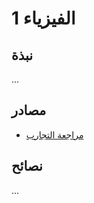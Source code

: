 # الفيزياء 1

## نبذة

...

## مصادر

- [مراجعة التجارب](https://youtu.be/2m6LUrkf4Vc?si=ZFsKqg_FcrpnQTFX)

## نصائح

...
